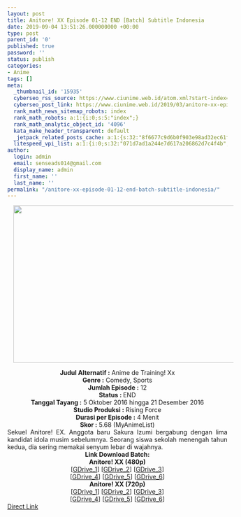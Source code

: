 ```yaml
---
layout: post
title: Anitore! XX Episode 01-12 END [Batch] Subtitle Indonesia
date: 2019-09-04 13:51:26.000000000 +00:00
type: post
parent_id: '0'
published: true
password: ''
status: publish
categories:
- Anime
tags: []
meta:
  _thumbnail_id: '15935'
  cyberseo_rss_source: https://www.ciunime.web.id/atom.xml?start-index=3451&max-results=150
  cyberseo_post_link: https://www.ciunime.web.id/2019/03/anitore-xx-episode-01-12-end-batch.html
  rank_math_news_sitemap_robots: index
  rank_math_robots: a:1:{i:0;s:5:"index";}
  rank_math_analytic_object_id: '4096'
  kata_make_header_transparent: default
  _jetpack_related_posts_cache: a:1:{s:32:"8f6677c9d6b0f903e98ad32ec61f8deb";a:2:{s:7:"expires";i:1652446576;s:7:"payload";a:0:{}}}
  litespeed_vpi_list: a:1:{i:0;s:32:"071d7ad1a244e7d617a206862d7c4f4b";}
author:
  login: admin
  email: senseads014@gmail.com
  display_name: admin
  first_name: ''
  last_name: ''
permalink: "/anitore-xx-episode-01-12-end-batch-subtitle-indonesia/"
---
```

<div class="separator" style="clear: both; text-align: center;"><a href="https://3.bp.blogspot.com/-QgXngXr_2WY/XJ0coaNlXFI/AAAAAAAAKsM/1E-NaEVSFnEa_z0aw_RvZpncDE-AJVYbwCLcBGAs/s1600/Anitore%2521%2BXX.png" imageanchor="1" style="margin-left: 1em; margin-right: 1em;"><img border="0" data-original-height="720" data-original-width="1280" height="360" src="{{ site.baseurl }}/assets/2019/09/Anitore%2521%2BXX.png" width="640" /></a></div>
<p>
<div style="text-align: center;"><b>Judul</b><b><b> Alternatif</b> :</b> Anime de Training! Xx</div>
<div style="text-align: center;"><b><b>Genre :</b></b> Comedy, Sports</div>
<div style="text-align: center;"><b>Jumlah Episode :</b> 12<br /><b>Status :&nbsp;</b>END<br /><b>Tanggal Tayang :</b> 5 Oktober 2016 hingga 21 Desember 2016<br /><b>Studio Produksi :</b> Rising Force<br /><b>Durasi per Episode :</b> 4 Menit</div>
<div style="text-align: center;"><b>Skor :</b> 5.68 (MyAnimeList)</div>
<div style="text-align: center;"></div>
<div style="text-align: justify;">Sekuel Anitore! EX. Anggota baru Sakura Izumi bergabung dengan lima kandidat idola musim sebelumnya. Seorang siswa sekolah menengah tahun kedua, dia sering memakai senyum lebar di wajahnya.</div>
<div style="text-align: justify;"></div>
<div style="text-align: justify;"></div>
<div style="text-align: center;"><b>Link Download Batch:</b></div>
<div style="text-align: center;"><b>Anitore! XX (480p)</b></div>
<div style="text-align: center;">[<a href="https://drive.google.com/uc?export=download&amp;id=1nQyHnn5_sfiIraYGZ6mHeKKjQ69TQW9R" target="_blank" rel="noopener">GDrive_1</a>] [<a href="https://drive.google.com/uc?export=download&amp;id=0B4bH8dx8z_iaaDF0RE0wLV9fdVU" target="_blank" rel="noopener">GDrive_2</a>] [<a href="https://drive.google.com/uc?export=download&amp;id=1eUDK970soFne99THu95-yJjroQ62NlPA" target="_blank" rel="noopener">GDrive_3</a>]<br />[<a href="https://drive.google.com/uc?export=download&amp;id=1aV5lvqbVo0qkel31GrzXhZLgEO2_s2nl" target="_blank" rel="noopener">GDrive_4</a>] [<a href="https://drive.google.com/uc?export=download&amp;id=1cTkQCyPxvzX-tizebCKwi-iEx03AA-l8" target="_blank" rel="noopener">GDrive_5</a>] [<a href="https://drive.google.com/uc?export=download&amp;id=1sGEp9WBZ4wgiaPFHOQruDTA4Q72tGAd_" target="_blank" rel="noopener">GDrive_6</a>]</div>
<div style="text-align: center;"><b>Anitore! XX (720p)</b><br />[<a href="https://docs.google.com/uc?id=16Jy2dc7JESrhVsZVDoVpiFzxqDq7eqDH" target="_blank" rel="noopener">GDrive_1</a>] [<a href="https://drive.google.com/uc?export=download&amp;id=0B4bH8dx8z_iaOW9jQU1DQ01TTm8" target="_blank" rel="noopener">GDrive_2</a>] [<a href="https://drive.google.com/uc?export=download&amp;id=1ATYA2xJ3reQlehO45i4KxYF61ik6wm1c" target="_blank" rel="noopener">GDrive_3</a>]<br />[<a href="https://drive.google.com/uc?export=download&amp;id=1wG7uhheNCibVv_8xR2k13eoS7WL6gMzs" target="_blank" rel="noopener">GDrive_4</a>] [<a href="https://drive.google.com/uc?export=download&amp;id=1TWudFP1ARF08ogAYhF0p5CvECEmWilwi" target="_blank" rel="noopener">GDrive_5</a>] [<a href="https://drive.google.com/uc?export=download&amp;id=1U99uXQ_7sO8ZN7RCxjKA9Lv99rDG5XRn" target="_blank" rel="noopener">GDrive_6</a>]</div>
<link rel="stylesheet" href="https://cdnjs.cloudflare.com/ajax/libs/font-awesome/4.7.0/css/font-awesome.min.css" />
<div class="divbtn"> <a href="https://handymansurrender.com/fihup8buzv?key=94550f7ce39444073321dde3b8782f97" class="btn"><i class="fa fa-download"></i> Direct Link</a> </div>
